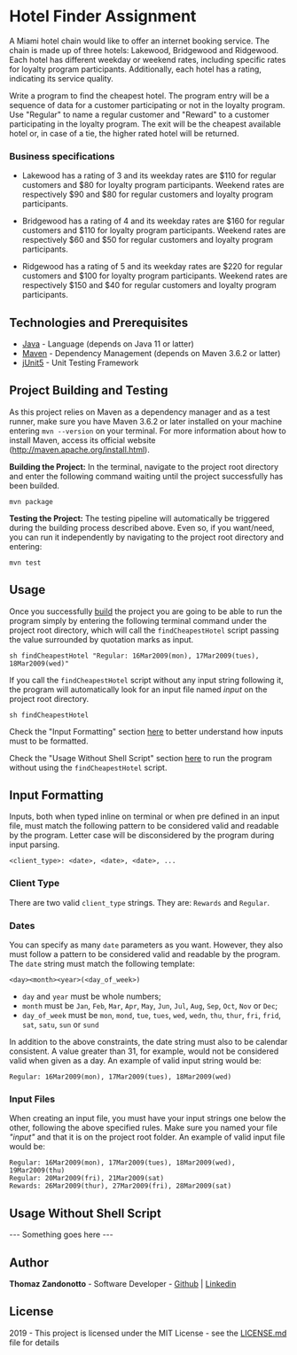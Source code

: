# Hotel Finder Assignment

A Miami hotel chain would like to offer an internet booking service. The chain is made up of three hotels: Lakewood, Bridgewood and Ridgewood. Each hotel has different weekday or weekend rates, including specific rates for loyalty program participants. Additionally, each hotel has a rating, indicating its service quality.

Write a program to find the cheapest hotel. The program entry will be a sequence of data for a customer participating or not in the loyalty program. Use "Regular" to name a regular customer and "Reward" to a customer participating in the loyalty program. The exit will be the cheapest available hotel or, in case of a tie, the higher rated hotel will be returned.

### Business specifications

- Lakewood has a rating of 3 and its weekday rates are $110 for regular customers and $80 for loyalty program participants. Weekend rates are respectively $90 and $80 for regular customers and loyalty program participants.

- Bridgewood has a rating of 4 and its weekday rates are $160 for regular customers and $110 for loyalty program participants. Weekend rates are respectively $60 and $50 for regular customers and loyalty program participants.

- Ridgewood has a rating of 5 and its weekday rates are $220 for regular customers and $100 for loyalty program participants. Weekend rates are respectively $150 and $40 for regular customers and loyalty program participants.

## Technologies and Prerequisites

* [Java](https://www.oracle.com/technetwork/java/javase/downloads/jdk11-downloads-5066655.html/) - Language (depends on Java 11 or latter)
* [Maven](https://maven.apache.org/) - Dependency Management (depends on Maven 3.6.2 or latter)
* [jUnit5](https://junit.org/junit5/) - Unit Testing Framework

## Project Building and Testing

As this project relies on Maven as a dependency manager and as a test runner, make sure you have Maven 3.6.2 or later installed on your machine entering `mvn --version`  on your terminal. For more information about how to install Maven, access its official website (http://maven.apache.org/install.html).

**Building the Project:** In the terminal, navigate to the project root directory and enter the following command waiting until the project successfully has been builded.

```
mvn package
```

**Testing the Project:** The testing pipeline will automatically be triggered during the building process described above. Even so, if you want/need, you can run it independently by navigating to the project root directory and entering:

```
mvn test
```

## Usage

Once you successfully [build](#project-building-and-testing) the project you are going to be able to run the program simply by entering the following terminal command under the project root directory, which will call the `findCheapestHotel` script passing the value surrounded by quotation marks as input.

```
sh findCheapestHotel "Regular: 16Mar2009(mon), 17Mar2009(tues), 18Mar2009(wed)"
```

If you call the `findCheapestHotel` script without any input string following it, the program will automatically look for an input file named *input* on the project root directory.

```
sh findCheapestHotel
```

Check the "Input Formatting" section [here](#input-formatting) to better understand how inputs must to be formatted.

Check the "Usage Without Shell Script" section [here](#usage-without-shell-script) to run the program without using the `findCheapestHotel` script. 

## Input Formatting

Inputs, both when typed inline on terminal or when pre defined in an input file, must match the following pattern to be considered valid and readable by the program. Letter case will be disconsidered by the program during input parsing.

```
<client_type>: <date>, <date>, <date>, ...
```

### Client Type
There are two  valid `client_type` strings. They are: `Rewards` and `Regular`. 

### Dates
You can specify as many `date` parameters as you want. However, they also must follow a pattern to be considered valid and readable by the program. The `date` string must match the following template:

```
<day><month><year>(<day_of_week>)
```

- `day` and `year` must be whole numbers;
- `month` must be `Jan`, `Feb`, `Mar`, `Apr`, `May`, `Jun`, `Jul`, `Aug`, `Sep`, `Oct`, `Nov` or `Dec`;
- `day_of_week` must be `mon`, `mond`,  `tue`, `tues`, `wed`, `wedn`, `thu`, `thur`, `fri`, `frid`, `sat`, `satu`, `sun` or `sund`

In addition to the above constraints, the date string must also to be calendar consistent. A value greater than 31, for example, would not be considered valid when given as a day. An example of valid input string would be:

```
Regular: 16Mar2009(mon), 17Mar2009(tues), 18Mar2009(wed)
```

### Input Files
When creating an input file, you must have your input strings one below the other, following the above specified rules. Make sure you named your file *"input"* and that it is on the project root folder. An example of valid input file would be:

```
Regular: 16Mar2009(mon), 17Mar2009(tues), 18Mar2009(wed), 19Mar2009(thu)
Regular: 20Mar2009(fri), 21Mar2009(sat)
Rewards: 26Mar2009(thur), 27Mar2009(fri), 28Mar2009(sat)
```

## Usage Without Shell Script

--- Something goes here --- 

## Author

**Thomaz Zandonotto** - Software Developer - 
[Github](https://github.com/thomazmz) |
[Linkedin](https://www.linkedin.com/in/thomaz-zandonotto/)

## License

2019 - This project is licensed under the MIT License - see the [LICENSE.md](LICENSE.md) file for details

